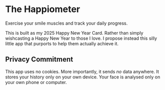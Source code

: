 # The Happiometer
Exercise your smile muscles and track your daily progress.

This is built as my 2025 Happy New Year Card.
Rather than simply wishcasting a Happy New Year to those I love.
I propose instead this silly little app that purports to help them actually achieve it.


## Privacy Commitment
This app uses no cookies. More importantly, it sends _no_ data anywhere.
It stores your history only on your own device.
Your face is analysed only on your own phone or computer.
